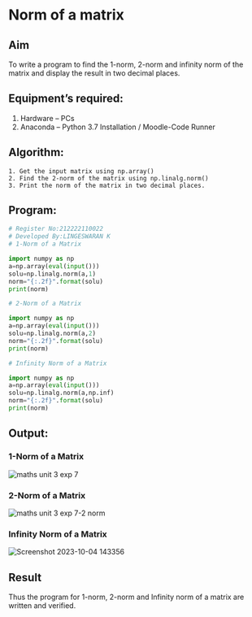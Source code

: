 # Norm of a matrix
## Aim
To write a program to find the 1-norm, 2-norm and infinity norm of the matrix and display the result in two decimal places.
## Equipment’s required:
1.	Hardware – PCs
2.	Anaconda – Python 3.7 Installation / Moodle-Code Runner
## Algorithm:
	1. Get the input matrix using np.array()   
    2. Find the 2-norm of the matrix using np.linalg.norm()
	3. Print the norm of the matrix in two decimal places.
## Program:
```Python
# Register No:212222110022
# Developed By:LINGESWARAN K
# 1-Norm of a Matrix

import numpy as np
a=np.array(eval(input()))
solu=np.linalg.norm(a,1)
norm="{:.2f}".format(solu)
print(norm)

# 2-Norm of a Matrix

import numpy as np
a=np.array(eval(input()))
solu=np.linalg.norm(a,2)
norm="{:.2f}".format(solu)
print(norm)

# Infinity Norm of a Matrix

import numpy as np
a=np.array(eval(input()))
solu=np.linalg.norm(a,np.inf)
norm="{:.2f}".format(solu)
print(norm)

```
## Output:
### 1-Norm of a Matrix
![maths unit 3 exp 7](https://github.com/Lingeswaran04/Norm-of-a-matrix/assets/119103865/487c4274-ac3d-4876-9175-0b5238f25866)

### 2-Norm of a Matrix
![maths unit 3 exp 7-2 norm](https://github.com/Lingeswaran04/Norm-of-a-matrix/assets/119103865/5de652d1-3a54-4680-a047-e6ce66fd0d18)


### Infinity Norm of a Matrix
![Screenshot 2023-10-04 143356](https://github.com/Lingeswaran04/Norm-of-a-matrix/assets/119103865/1900b3c4-ea27-4f5f-b000-4332cb0e1175)


## Result
Thus the program for 1-norm, 2-norm and Infinity norm of a matrix are written and verified.
